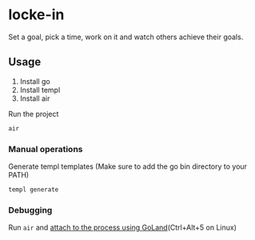 # locke-in
Set a goal, pick a time, work on it and watch others achieve their goals.

## Usage

1. Install go
2. Install templ
3. Install air

Run the project

```bash
air
```

### Manual operations
Generate templ templates (Make sure to add the go bin directory to your PATH)

```bash
templ generate
```

### Debugging

Run `air` and [attach to the process using GoLand](https://www.jetbrains.com/help/go/attach-to-running-go-processes-with-debugger.html)(Ctrl+Alt+5 on Linux)